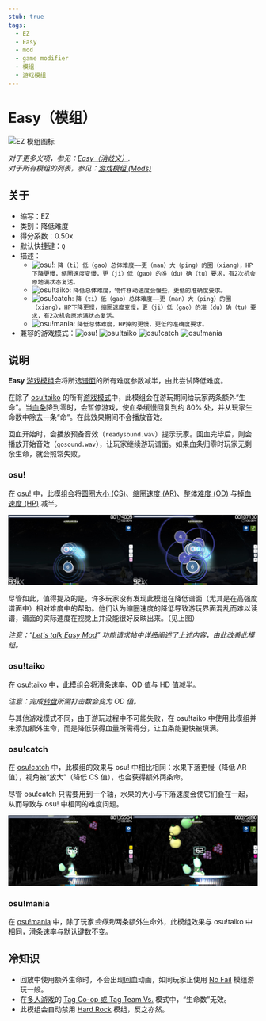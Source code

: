 ```yaml
---
stub: true
tags:
  - EZ
  - Easy
  - mod
  - game modifier
  - 模组
  - 游戏模组
---
```


# Easy（模组）

![EZ 模组图标](/wiki/shared/mods/EZ.png "Easy (EZ) 模组图标")

*对于更多义项，参见：[Easy（消歧义）](/wiki/Disambiguation/Easy).*\
*对于所有模组的列表，参见：[游戏模组 (Mods)](/wiki/Gameplay/Game_modifier)*

## 关于

- 缩写：EZ
- 类别：降低难度
- 得分系数：0.50x
- 默认快捷键：`Q`
- 描述：
  - ![][osu!]: `降（ti）低（gao）总体难度——更（man）大（ping）的圈（xiang），HP下降更慢，缩圈速度变慢，更（ji）低（gao）的准（du）确（tu）要求，有2次机会原地满状态复活。`
  - ![][osu!taiko]: `降低总体难度，物件移动速度会慢些，更低的准确度要求。`
  - ![][osu!catch]: `降（ti）低（gao）总体难度——更（man）大（ping）的圈（xiang），HP下降更慢，缩圈速度变慢，更（ji）低（gao）的准（du）确（tu）要求，有2次机会原地满状态复活。`
  - ![][osu!mania]: `降低总体难度，HP掉的更慢，更低的准确度要求。`
- 兼容的游戏模式：![][osu!] ![][osu!taiko] ![][osu!catch] ![][osu!mania]

## 说明

**Easy** [游戏模组](/wiki/Gameplay/Game_modifier)会将所选[谱面](/wiki/Beatmap)的所有难度参数减半，由此尝试降低难度。

在除了 [osu!taiko](/wiki/Game_mode/osu!taiko) 的所有[游戏模式](/wiki/Game_mode)中，此模组会在游玩期间给玩家两条额外“生命”。当[血条](/wiki/Client/Interface/Health_bar)降到零时，会暂停游戏，使血条缓慢回复到约 80% 处，并从玩家生命数中除去一条“命”。在此效果期间不会播放音效。

回血开始时，会播放预备音效（`readysound.wav`）提示玩家。回血完毕后，则会播放开始音效（`gosound.wav`），让玩家继续游玩谱面。如果血条归零时玩家无剩余生命，就会照常失败。

### osu!

在 [osu!](/wiki/Game_mode/osu!) 中，此模组会将[圆圈大小 (CS)](/wiki/Beatmap/Circle_size)、[缩圈速度 (AR)](/wiki/Beatmap/Approach_rate)、[整体难度 (OD)](/wiki/Beatmap/Overall_difficulty) 与[掉血速度 (HP)](/wiki/Beatmap/HP_drain_rate) 减半。

![EZ 模组下的 osu! 游玩界面](img/EZ-comparison-osu.jpg "osu! 中正常游玩（左图）与启用 Easy 模组（右图）的比较")

尽管如此，值得提及的是，许多玩家没有发现此模组在降低谱面（尤其是在高强度谱面中）相对难度中的帮助。他们认为缩圈速度的降低导致游玩界面混乱而难以读谱，谱面的实际速度在视觉上并没能很好反映出来。（见上图）

*注意：“[Let's talk Easy Mod](https://osu.ppy.sh/community/forums/topics/56606)” 功能请求帖中详细阐述了上述内容，由此改善此模组。*

### osu!taiko

在 [osu!taiko](/wiki/Game_mode/osu!taiko) 中，此模组会将[滑条速率](/wiki/Gameplay/Hit_object/Slider/Slider_velocity)、OD 值与 HD 值减半。

*注意：完成[转盘](/wiki/Gameplay/Hit_object/Spinner)所需打击数会变为 OD 值。*

与其他游戏模式不同，由于游玩过程中不可能失败，在 osu!taiko 中使用此模组并未添加额外生命，而是降低获得血量所需得分，让血条能更快被填满。

### osu!catch

在 [osu!catch](/wiki/Game_mode/osu!catch) 中，此模组的效果与 osu! 中相比相同：水果下落更慢（降低 AR 值），视角被“放大”（降低 CS 值），也会获得额外两条命。

尽管 osu!catch 只需要用到一个轴，水果的大小与下落速度会使它们叠在一起，从而导致与 osu! 中相同的难度问题。

![EZ 模组下的 osu!catch 游玩界面](img/EZ-comparison-catch.jpg "osu!catch 中正常游玩（左图）与启用 Easy 模组（右图）的比较")

### osu!mania

在 [osu!mania](/wiki/Game_mode/osu!mania) 中，除了玩家*会得到*两条额外生命外，此模组效果与 osu!taiko 中相同，滑条速率与默认键数不变。

## 冷知识

- 回放中使用额外生命时，不会出现回血动画，如同玩家正使用 [No Fail](/wiki/Gameplay/Game_modifier/No_Fail) 模组游玩一般。
- 在[多人游戏](/wiki/Client/Interface/Multiplayer)的 [Tag Co-op 或 Tag Team Vs.](/wiki/Client/Interface/Multiplayer#tag-co-op-/-tag-team-vs) 模式中，“生命数”无效。
- 此模组会自动禁用 [Hard Rock](/wiki/Gameplay/Game_modifier/Hard_Rock) 模组，反之亦然。

[osu!]: /wiki/shared/mode/osu.png "osu!"
[osu!taiko]: /wiki/shared/mode/taiko.png "osu!taiko"
[osu!catch]: /wiki/shared/mode/catch.png "osu!catch"
[osu!mania]: /wiki/shared/mode/mania.png "osu!mania"
